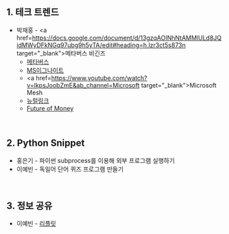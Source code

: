 ## 1. 테크 트렌드

- 박재홍 - <a href=https://docs.google.com/document/d/13gzqAOINhNtAMMlULd8JQidMWyDFkNGq97ubg9h5yTA/edit#heading=h.lzr3ct5s873n target="_blank">메타버스 비긴즈</a>
  - <a href=https://spri.kr/posts/view/23197 target="_blank">메타버스</a>
  - <a href=https://myignite.microsoft.com/home target="_blank">MS이그나이트</a>
  - <a href=https://www.youtube.com/watch?v=IkpsJoobZmE&ab_channel=Microsoft target="_blank">Microsoft Mesh</a>
  - <a href=https://neuralink.com/ target="_blank">뉴럴링크</a>
  - <a href=https://www.citivelocity.com/citigps/ target="_blank">Future of Money</a>


&nbsp;



## 2. Python Snippet

- 홍은기 - 파이썬 subprocess를 이용해 외부 프로그램 실행하기
- 이예빈 - 독일어 단어 퀴즈 프로그램 만들기



&nbsp;



## 3. 정보 공유

- 이예빈 - <a href=https://replit.com target="__blank">리플릿</a>
